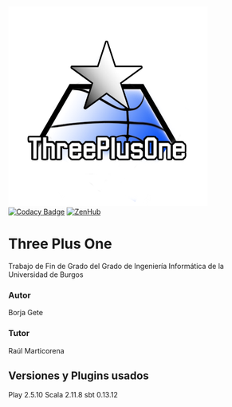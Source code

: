![header](https://raw.githubusercontent.com/BorjaG90/threeplusone/master/public/images/logo2_400.png)
[![Codacy Badge](https://api.codacy.com/project/badge/Grade/2214a6cf65294e7fa5caf132aa86a7c2)](https://www.codacy.com/app/BorjaG90/threeplusone?utm_source=github.com&amp;utm_medium=referral&amp;utm_content=BorjaG90/threeplusone&amp;utm_campaign=Badge_Grade) [![ZenHub](https://raw.githubusercontent.com/ZenHubIO/support/master/zenhub-badge.png)](https://zenhub.com)
# Three Plus One

Trabajo de Fin de Grado del Grado de Ingeniería Informática de la Universidad de Burgos

### Autor
Borja Gete
### Tutor
Raúl Marticorena

## Versiones y Plugins usados

Play 2.5.10
Scala 2.11.8
sbt 0.13.12
